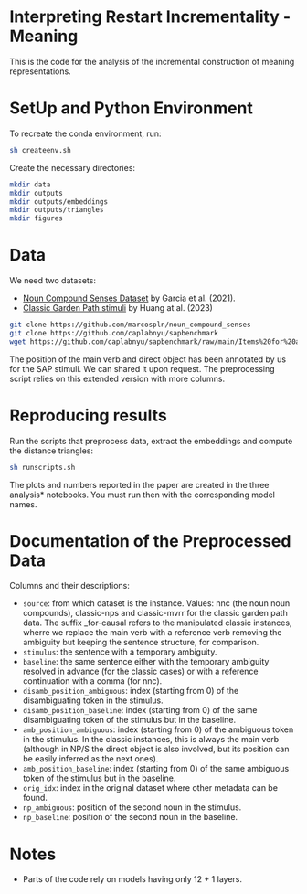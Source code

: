 # Interpreting Restart Incrementality - Meaning

This is the code for the analysis of the incremental construction of meaning
representations.


# SetUp and Python Environment

To recreate the conda environment, run:

```bash
sh createenv.sh
``` 

Create the necessary directories:

```bash
mkdir data
mkdir outputs
mkdir outputs/embeddings
mkdir outputs/triangles
mkdir figures
```

# Data

We need two datasets:

- [Noun Compound Senses Dataset](https://github.com/marcospln/noun_compound_senses) 
by Garcia et al. (2021).
- [Classic Garden Path stimuli](https://github.com/caplabnyu/sapbenchmark)
by Huang at al. (2023)

```bash
git clone https://github.com/marcospln/noun_compound_senses
git clone https://github.com/caplabnyu/sapbenchmark
wget https://github.com/caplabnyu/sapbenchmark/raw/main/Items%20for%20all%20subsets.xlsx
```

The position of the main verb and direct object has been annotated by us for 
the SAP stimuli. We can shared it upon request. The preprocessing script
relies on this extended version with more columns.

# Reproducing results

Run the scripts that preprocess data, extract the embeddings and compute the
distance triangles:

```bash
sh runscripts.sh
``` 

The plots and numbers reported in the paper are created in the three analysis*
notebooks. You must run then with the corresponding model names.

# Documentation of the Preprocessed Data

Columns and their descriptions:

- ```source```: from which dataset is the instance. Values: nnc (the noun noun compounds), classic-nps and classic-mvrr for the classic garden path data. The suffix _for-causal refers to the manipulated classic instances, wherre we replace the main verb with a reference verb removing the ambiguity but keeping the sentence structure, for comparison.
- ```stimulus```: the sentence with a temporary ambiguity.
- ```baseline```: the same sentence either with the temporary ambiguity resolved in advance (for the classic cases) or with a reference continuation with a comma (for nnc).
- ```disamb_position_ambiguous```: index (starting from 0) of the disambiguating token in the stimulus.
- ```disamb_position_baseline```: index (starting from 0) of the same disambiguating token of the stimulus but in the baseline.
- ```amb_position_ambiguous```: index (starting from 0) of the ambiguous token in the stimulus. In the classic instances, this is always the main verb (although in NP/S the direct object is also involved, but its position can be easily inferred as the next ones).
- ```amb_position_baseline```: index (starting from 0) of the same ambiguous token of the stimulus but in the baseline.
- ```orig_idx```: index in the original dataset where other metadata can be found.
- ```np_ambiguous```: position of the second noun in the stimulus.
- ```np_baseline```: position of the second noun in the baseline.

# Notes
- Parts of the code rely on models having only 12 + 1 layers.
